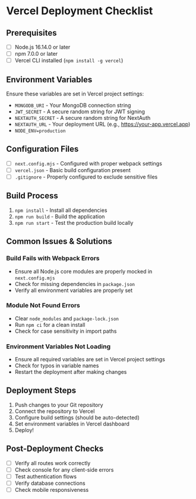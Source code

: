 # Vercel Deployment Checklist

## Prerequisites
- [ ] Node.js 16.14.0 or later
- [ ] npm 7.0.0 or later
- [ ] Vercel CLI installed (`npm install -g vercel`)

## Environment Variables
Ensure these variables are set in Vercel project settings:
- `MONGODB_URI` - Your MongoDB connection string
- `JWT_SECRET` - A secure random string for JWT signing
- `NEXTAUTH_SECRET` - A secure random string for NextAuth
- `NEXTAUTH_URL` - Your deployment URL (e.g., https://your-app.vercel.app)
- `NODE_ENV=production`

## Configuration Files
- [ ] `next.config.mjs` - Configured with proper webpack settings
- [ ] `vercel.json` - Basic build configuration present
- [ ] `.gitignore` - Properly configured to exclude sensitive files

## Build Process
1. `npm install` - Install all dependencies
2. `npm run build` - Build the application
3. `npm run start` - Test the production build locally

## Common Issues & Solutions

### Build Fails with Webpack Errors
- Ensure all Node.js core modules are properly mocked in `next.config.mjs`
- Check for missing dependencies in `package.json`
- Verify all environment variables are properly set

### Module Not Found Errors
- Clear `node_modules` and `package-lock.json`
- Run `npm ci` for a clean install
- Check for case sensitivity in import paths

### Environment Variables Not Loading
- Ensure all required variables are set in Vercel project settings
- Check for typos in variable names
- Restart the deployment after making changes

## Deployment Steps
1. Push changes to your Git repository
2. Connect the repository to Vercel
3. Configure build settings (should be auto-detected)
4. Set environment variables in Vercel dashboard
5. Deploy!

## Post-Deployment Checks
- [ ] Verify all routes work correctly
- [ ] Check console for any client-side errors
- [ ] Test authentication flows
- [ ] Verify database connections
- [ ] Check mobile responsiveness
